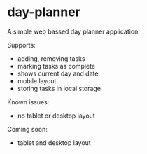 # day-planner

A simple web bassed day planner application.

Supports:
 - adding, removing tasks
 - marking tasks as complete
 - shows current day and date
 - mobile layout
 - storing tasks in local storage
 
 Known issues:
  - no tablet or desktop layout
  
  Coming soon:
   - tablet and desktop layout
